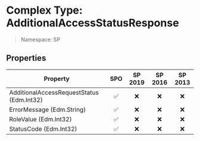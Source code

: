 # Complex Type: AdditionalAccessStatusResponse

> Namespace: SP

## Properties

Property | SPO | SP 2019 | SP 2016 | SP 2013
----------|:---:|:-------:|:-------:|:-------:
AdditionalAccessRequestStatus (Edm.Int32) | ✅ | ❌ | ❌ | ❌
ErrorMessage (Edm.String) | ✅ | ❌ | ❌ | ❌
RoleValue (Edm.Int32) | ✅ | ❌ | ❌ | ❌
StatusCode (Edm.Int32) | ✅ | ❌ | ❌ | ❌